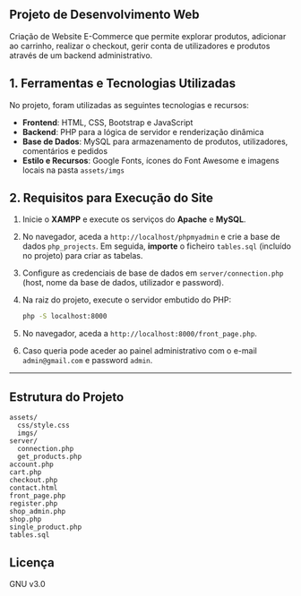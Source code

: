 ## Projeto de Desenvolvimento Web

Criação de Website E-Commerce que permite explorar produtos, adicionar ao carrinho, realizar o checkout, gerir conta de utilizadores e produtos através de um backend administrativo.

## 1. Ferramentas e Tecnologias Utilizadas
No projeto, foram utilizadas as seguintes tecnologias e recursos:

- **Frontend**: HTML, CSS, Bootstrap e JavaScript
- **Backend**: PHP para a lógica de servidor e renderização dinâmica
- **Base de Dados**: MySQL para armazenamento de produtos, utilizadores, comentários e pedidos
- **Estilo e Recursos**: Google Fonts, ícones do Font Awesome e imagens locais na pasta `assets/imgs`

## 2. Requisitos para Execução do Site
1. Inicie o **XAMPP** e execute os serviços do **Apache** e **MySQL**.
2. No navegador, aceda a `http://localhost/phpmyadmin` e crie a base de dados `php_projects`. Em seguida, **importe** o ficheiro `tables.sql` (incluído no projeto) para criar as tabelas.
3. Configure as credenciais de base de dados em `server/connection.php` (host, nome da base de dados, utilizador e password).
4. Na raiz do projeto, execute o servidor embutido do PHP:
   ```bash
   php -S localhost:8000
   ```
5. No navegador, aceda a `http://localhost:8000/front_page.php`.
   
7. Caso queria pode aceder ao painel administrativo com o e-mail `admin@gmail.com` e password `admin`.

---

## Estrutura do Projeto
```
assets/
  css/style.css
  imgs/
server/
  connection.php
  get_products.php
account.php
cart.php
checkout.php
contact.html
front_page.php
register.php
shop_admin.php
shop.php
single_product.php
tables.sql
```

## Licença
GNU v3.0


